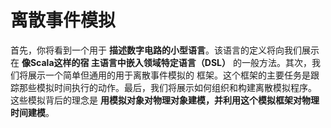 离散事件模拟
================================================================================
首先，你将看到一个用于 **描述数字电路的小型语言**。该语言的定义将向我们展示在 **像Scala这样的宿
主语言中嵌入领域特定语言（DSL）** 的一般方法。其次，我们将展示一个简单但通用的用于离散事件模拟的
框架。这个框架的主要任务是跟踪那些模拟时间执行的动作。最后，我们将展示如何组织和构建离散模拟程序。
这些模拟背后的理念是 **用模拟对象对物理对象建模，并利用这个模拟框架对物理时间建模**。